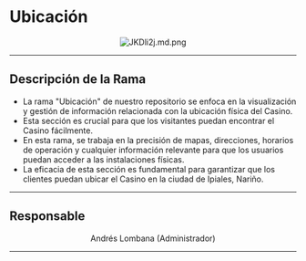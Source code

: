 # Ubicación

<p align="center">
    <img src="https://iili.io/JKDli2j.md.png" alt="JKDli2j.md.png" border="0"></a>
</p>

---

## Descripción de la Rama

- La rama "Ubicación" de nuestro repositorio se enfoca en la visualización y gestión de información relacionada con la ubicación física del Casino. 
- Esta sección es crucial para que los visitantes puedan encontrar el Casino fácilmente.
-  En esta rama, se trabaja en la precisión de mapas, direcciones, horarios de operación y cualquier información relevante para que los usuarios puedan acceder a las instalaciones físicas. 
- La eficacia de esta sección es fundamental para garantizar que los clientes puedan ubicar el Casino en la ciudad de Ipiales, Nariño.

---

## Responsable

<p align="center">
Andrés Lombana (Administrador)
</p>

---